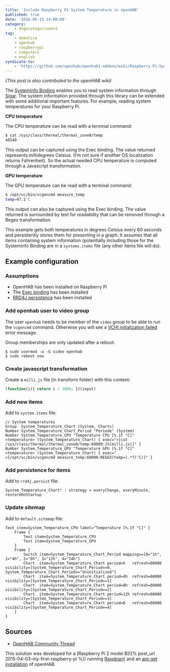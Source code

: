 ```yaml
---
title: 'Include Raspberry Pi System Temperature in openHAB'
published: true
date: '2016-05-13 14:00:00'
category:
    - Ongecategoriseerd
tag:
    - domotica
    - openhab
    - raspberrypi
    - computers
    - english
syndicate-to: 
    - 'https://github.com/openhab/openhab1-addons/wiki/Raspberry-Pi-System-Temperature'
---
```


*(This post is also contributed to the openHAB wiki)*

The [Systeminfo Binding](https://github.com/openhab/openhab/wiki/Systeminfo-Binding) enables you to read system information through [Sigar](http://sigar.hyperic.com/). The system information provided through this library can be extended with some additional important features. For example, reading system temperatures for your Raspberry Pi.

**CPU temperature**

The CPU temperature can be read with a terminal command:
 
 ```bash
$ cat /sys/class/thermal/thermal_zone0/temp
46540
```

This output can be captured using the Exec binding. The value returned represents millidegrees Celsius. (I’m not sure if another OS localization returns Fahrenheit). So the actual needed CPU temperature is computed through a Javascript transformation.

**GPU temperature**

The GPU temperature can be read with a terminal command:

 ```bash
$ /opt/vc/bin/vcgencmd measure_temp
temp=47.1'C
```

This output can also be captured using the Exec binding. The value returned is surrounded by text for readability that can be removed through a Regex transformation.

This example gets both temperatures in degrees Celsius every 60 seconds and persistently stores them for presenting in a graph. It assumes that all items containing system information (potentially including those for the Systeminfo Binding are in a `systems.items` file (any other items file will do).

## Example configuration

### Assumptions

- OpenHAB has been installed on Raspberry Pi
- The [Exec binding](https://github.com/openhab/openhab/wiki/Exec-Binding) has been installed
- [RRD4J persistence](https://github.com/openhab/openhab/wiki/RRD4J-persistence) has been installed

### Add openhab user to video group

The user `openhab` needs to be member of the `video` group to be able to run the `vcgencmd` command. Otherwise you will see a [VCHI initialization failed](http://raspberrypi.stackexchange.com/questions/7546/munin-node-plugins-vchi-initialization-failed) error message.

Group memberships are only updated after a reboot.

 
    $ sudo usermod -a -G video openhab
    $ sudo reboot now


### Create javascript transformation

Create a `milli.js` file (in transform folder) with this content:

 ```javascript
(function(i){ return i / 1000; })(input)
```

### Add new items

Add to `system.items` file:

 
    // System temperatures
    Group  System_Temperature_Chart (System, Charts)
    Number System_Temperature_Chart_Period "Periode" (System)
    Number System_Temperature_CPU "Temperature CPU [%.1f °C]" <temperature> (System_Temperature_Chart) { exec="<[cat /sys/class/thermal/thermal_zone0/temp:60000:JS(milli.js)]" }
    Number System_Temperature_GPU "Temperature GPU [%.1f °C]" <temperature> (System_Temperature_Chart) { exec="<[/opt/vc/bin/vcgencmd measure_temp:60000:REGEX(temp=(.*?)'C)]" }


### Add persistence for items

Add to `rrd4j.persist` file:

 
    System_Temperature_Chart* : strategy = everyChange, everyMinute, restoreOnStartup


### Update sitemap

Add to `default.sitemap` file:

 
    Text item=System_Temperature_CPU label="Temperature [%.1f °C]" {
        Frame {
            Text item=System_Temperature_CPU
            Text item=System_Temperature_GPU
        }
        Frame {
            Switch item=System_Temperature_Chart_Period mappings=[0="1h", 1="4h", 2="8h", 3="12h", 4="24h"]
            Chart  item=System_Temperature_Chart period=h   refresh=60000 visibility=[System_Temperature_Chart_Period==0, System_Temperature_Chart_Period=="Uninitialized"]
            Chart  item=System_Temperature_Chart period=4h  refresh=60000 visibility=[System_Temperature_Chart_Period==1]
            Chart  item=System_Temperature_Chart period=8h  refresh=60000 visibility=[System_Temperature_Chart_Period==2]
            Chart  item=System_Temperature_Chart period=12h refresh=60000 visibility=[System_Temperature_Chart_Period==3]
            Chart  item=System_Temperature_Chart period=D   refresh=60000 visibility=[System_Temperature_Chart_Period==4]
        }
    }


## Sources

- [OpenHAB Community Thread](https://community.openhab.org/t/4964)

This solution was developed for a [Raspberry Pi 2 model B]({% post\_url 2015-04-03-my-first-raspberry-pi %}) running [Raspbian](https://www.raspberrypi.org/downloads/raspbian/)) and an [apt-get installation](https://github.com/openhab/openhab/wiki/Linux-and-OS-X#apt-get) of openHAB.